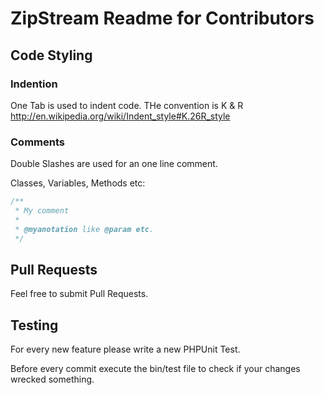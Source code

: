 # ZipStream Readme for Contributors

## Code Styling

### Indention

One Tab is used to indent code. THe convention is K & R http://en.wikipedia.org/wiki/Indent_style#K.26R_style

### Comments

Double Slashes are used for an one line comment.

Classes, Variables, Methods etc:

```php
/**
 * My comment
 * 
 * @myanotation like @param etc.
 */
```

## Pull Requests

Feel free to submit Pull Requests.

## Testing

For every new feature please write a new PHPUnit Test.

Before every commit execute the bin/test file to check if your changes wrecked something.
